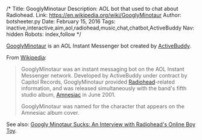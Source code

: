 /*
Title: GooglyMinotaur
Description: AOL bot that used to chat about Radiohead.
Link: https://en.wikipedia.org/wiki/GooglyMinotaur
Author: botsheeter.py
Date: February 15, 2016
Tags: inactive,interactive,aim,aol,radiohead,music,chat,chatbot,ActiveBuddy
Nav: hidden
Robots: index,follow
*/

[GooglyMinotaur](https://en.wikipedia.org/wiki/GooglyMinotaur) is an AOL Instant Messenger bot created by [ActiveBuddy](https://twitter.com/http://timkay.com/activebuddy/). 

From [Wikipedia](https://en.wikipedia.org/wiki/GooglyMinotaur):

> GooglyMinotaur was an instant messaging bot on the AOL Instant Messenger network. Developed by ActiveBuddy under contract by Capitol Records, GooglyMinotaur provided [Radiohead](https://en.wikipedia.org/wiki/Radiohead)-related information, and was released simultaneously with the band's fifth studio album, [Amnesiac](https://en.wikipedia.org/wiki/Amnesiac_%28album%29) in June 2001.
>
> GooglyMinotaur was named for the character that appears on the Amnesiac album cover.

See also: [Googly Minotaur Sucks: An Interview with Radiohead's Online Boy Toy](http://www.angelfire.com/indie/tinymixtapes/columns/11.16.01_googly_interview.htm).